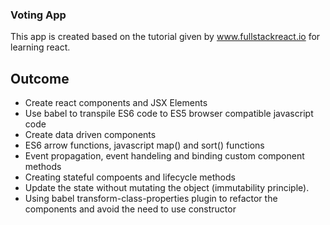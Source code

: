 ### Voting App

 This app is created based on the tutorial given by www.fullstackreact.io for learning react.

## Outcome

- Create react components and JSX Elements
- Use babel to transpile ES6 code to ES5 browser compatible javascript code
- Create data driven components
- ES6 arrow functions, javascript map() and sort() functions
- Event propagation, event handeling and binding custom component methods
- Creating  stateful compoents and lifecycle methods
- Update the state without mutating the object (immutability principle).
- Using babel transform-class-properties plugin to refactor the components and avoid the need to use constructor
